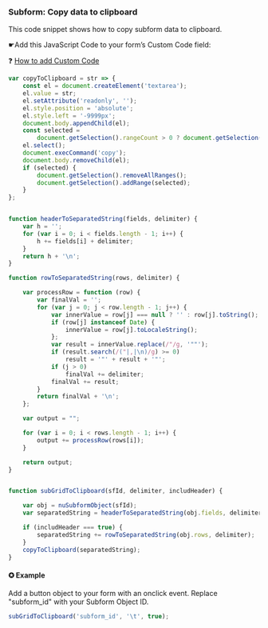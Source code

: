 ### Subform: Copy data to clipboard

This code snippet shows how to copy subform data to clipboard.

☛Add this JavaScript Code to your form’s Custom Code field:

❓ [How to add Custom Code](/common/form_add_custom_code_javascript.gif)


```javascript
var copyToClipboard = str => {
    const el = document.createElement('textarea');
    el.value = str;
    el.setAttribute('readonly', '');
    el.style.position = 'absolute';
    el.style.left = '-9999px';
    document.body.appendChild(el);
    const selected =
        document.getSelection().rangeCount > 0 ? document.getSelection().getRangeAt(0) : false;
    el.select();
    document.execCommand('copy');
    document.body.removeChild(el);
    if (selected) {
        document.getSelection().removeAllRanges();
        document.getSelection().addRange(selected);
    }
};


function headerToSeparatedString(fields, delimiter) {
    var h = '';
    for (var i = 0; i < fields.length - 1; i++) {
        h += fields[i] + delimiter;
    }
    return h + '\n';
}

function rowToSeparatedString(rows, delimiter) {

    var processRow = function (row) {
        var finalVal = '';
        for (var j = 0; j < row.length - 1; j++) {
            var innerValue = row[j] === null ? '' : row[j].toString();
            if (row[j] instanceof Date) {
                innerValue = row[j].toLocaleString();
            };
            var result = innerValue.replace(/"/g, '""');
            if (result.search(/("|,|\n)/g) >= 0)
                result = '"' + result + '"';
            if (j > 0)
                finalVal += delimiter;
            finalVal += result;
        }
        return finalVal + '\n';
    };

    var output = "";

    for (var i = 0; i < rows.length - 1; i++) {
        output += processRow(rows[i]);
    }

    return output;
}


function subGridToClipboard(sfId, delimiter, includHeader) {

    var obj = nuSubformObject(sfId);
    var separatedString = headerToSeparatedString(obj.fields, delimiter);

	if (includHeader === true) {
		separatedString += rowToSeparatedString(obj.rows, delimiter);
	}
    copyToClipboard(separatedString);
}
```

#### ✪ Example

Add a button object to your form with an onclick event. Replace "subform_id" with your Subform Object ID.

```javascript
subGridToClipboard('subform_id', '\t', true);
```
